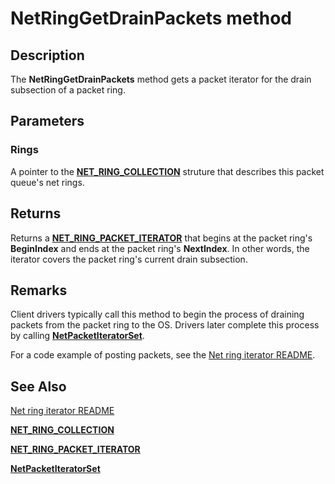 # NetRingGetDrainPackets method


## Description



The **NetRingGetDrainPackets** method gets a packet iterator for the drain subsection of a packet ring.

## Parameters

### Rings

A pointer to the [**NET_RING_COLLECTION**](https://docs.microsoft.com/windows-hardware/drivers/ddi/ringcollection/ns-ringcollection-_net_ring_collection) struture that describes this packet queue's net rings.

## Returns

Returns a [**NET_RING_PACKET_ITERATOR**](net_ring_packet_iterator.md) that begins at the packet ring's **BeginIndex** and ends at the packet ring's **NextIndex**. In other words, the iterator covers the packet ring's current drain subsection.

## Remarks

Client drivers typically call this method to begin the process of draining packets from the packet ring to the OS. Drivers later complete this process by calling [**NetPacketIteratorSet**](netpacketiteratorset.md).

For a code example of posting packets, see the [Net ring iterator README](readme.md).

## See Also

[Net ring iterator README](readme.md)

[**NET_RING_COLLECTION**](https://docs.microsoft.com/windows-hardware/drivers/ddi/ringcollection/ns-ringcollection-_net_ring_collection)

[**NET_RING_PACKET_ITERATOR**](net_ring_packet_iterator.md)

[**NetPacketIteratorSet**](netpacketiteratorset.md)

